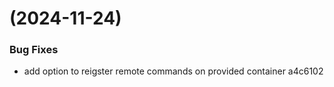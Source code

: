 #  (2024-11-24)


### Bug Fixes

* add option to reigster remote commands on provided container a4c6102



